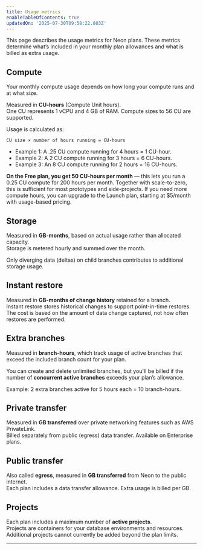 ```yaml
---
title: Usage metrics
enableTableOfContents: true
updatedOn: '2025-07-30T09:58:22.803Z'
---
```


This page describes the usage metrics for Neon plans. These metrics determine what’s included in your monthly plan allowances and what is billed as extra usage.

## Compute

Your monthly compute usage depends on how long your compute runs and at what size.

Measured in **CU-hours** (Compute Unit hours).  
One CU represents 1 vCPU and 4 GB of RAM. Compute sizes to 56 CU are supported. 

Usage is calculated as:

```text
CU size × number of hours running = CU-hours
```

- Example 1: A .25 CU compute running for 4 hours = 1 CU-hour.
- Example 2: A 2 CU compute running for 3 hours = 6 CU-hours.
- Example 3: An 8 CU compute running for 2 hours = 16 CU-hours.

**On the Free plan, you get 50 CU-hours per month** — this lets you run a 0.25 CU compute for 200 hours per month. Together with scale-to-zero, this is sufficient for most prototypes and side-projects. If you need more compute hours, you can upgrade to the Launch plan, starting at $5/month with usage-based pricing.

## Storage

Measured in **GB-months**, based on actual usage rather than allocated capacity.  
Storage is metered hourly and summed over the month.

Only diverging data (deltas) on child branches contributes to additional storage usage.

## Instant restore

Measured in **GB-months of change history** retained for a branch.  
Instant restore stores historical changes to support point-in-time restores. The cost is based on the amount of data change captured, not how often restores are performed.

## Extra branches

Measured in **branch-hours**, which track usage of active branches that exceed the included branch count for your plan.  

You can create and delete unlimited branches, but you'll be billed if the number of **concurrent active branches** exceeds your plan’s allowance.

Example: 2 extra branches active for 5 hours each = 10 branch-hours.

## Private transfer

Measured in **GB transferred** over private networking features such as AWS PrivateLink.  
Billed separately from public (egress) data transfer. Available on Enterprise plans.

## Public transfer

Also called **egress**, measured in **GB transferred** from Neon to the public internet.  
Each plan includes a data transfer allowance. Extra usage is billed per GB.

## Projects

Each plan includes a maximum number of **active projects**.  
Projects are containers for your database environments and resources. Additional projects cannot currently be added beyond the plan limits.

---

<NeedHelp/>

